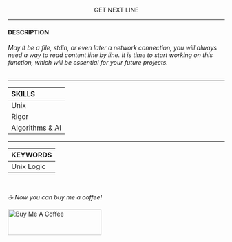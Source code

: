 <p align="center">
     GET NEXT LINE
</p>

-----------

#### DESCRIPTION
###### May it be a file, stdin, or even later a network connection, you will always need a way to read content line by line. It is time to start working on this function, which will be essential for your future projects.

-----------

| SKILLS |
| :--- |
| Unix |
| Rigor |
| Algorithms & AI |

-------------

| KEYWORDS |
| :--- |
| Unix Logic |

<br>


 *☕️ Now you can buy me a coffee!*
 
<a href="https://www.buymeacoffee.com/yakupacs" target="_blank"><img src="https://cdn.buymeacoffee.com/buttons/v2/default-yellow.png" alt="Buy Me A Coffee" style="height: 60px !important;width: 217px !important;" ></a>
